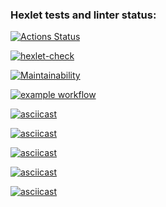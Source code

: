 ### Hexlet tests and linter status:
[![Actions Status](https://github.com/AeolusG/frontend-project-lvl1/workflows/hexlet-check/badge.svg)](https://github.com/AeolusG/frontend-project-lvl1/actions)

[![hexlet-check](https://github.com/AeolusG/frontend-project-lvl1/actions/workflows/hexlet-check.yml/badge.svg)](https://github.com/AeolusG/frontend-project-lvl1/actions/workflows/hexlet-check.yml)

[![Maintainability](https://api.codeclimate.com/v1/badges/a99a88d28ad37a79dbf6/maintainability)](https://codeclimate.com/github/codeclimate/codeclimate/maintainability)

[![example workflow](https://github.com/AeolusG/frontend-project-lvl1/actions/workflows/make-lint.yml/badge.svg)](https://github.com/AeolusG/frontend-project-lvl1/actions)

[![asciicast](https://asciinema.org/a/U0NnRqVqjHEY96JFUqWSYdiS7.svg)](https://asciinema.org/a/U0NnRqVqjHEY96JFUqWSYdiS7)

[![asciicast](https://asciinema.org/a/xrHarAQ5hovEH7AlR0OnJROxn.svg)](https://asciinema.org/a/xrHarAQ5hovEH7AlR0OnJROxn)

[![asciicast](https://asciinema.org/a/vVd7iqyHJ8T3sMWdrtYnIEuPu.svg)](https://asciinema.org/a/vVd7iqyHJ8T3sMWdrtYnIEuPu)

[![asciicast](https://asciinema.org/a/BqXKTLw7Dmu4pAdutrIilKpAe.svg)](https://asciinema.org/a/BqXKTLw7Dmu4pAdutrIilKpAe)

[![asciicast](https://asciinema.org/a/FH9wtwCxZ11vovysjNXL0pjSJ.svg)](https://asciinema.org/a/FH9wtwCxZ11vovysjNXL0pjSJ)